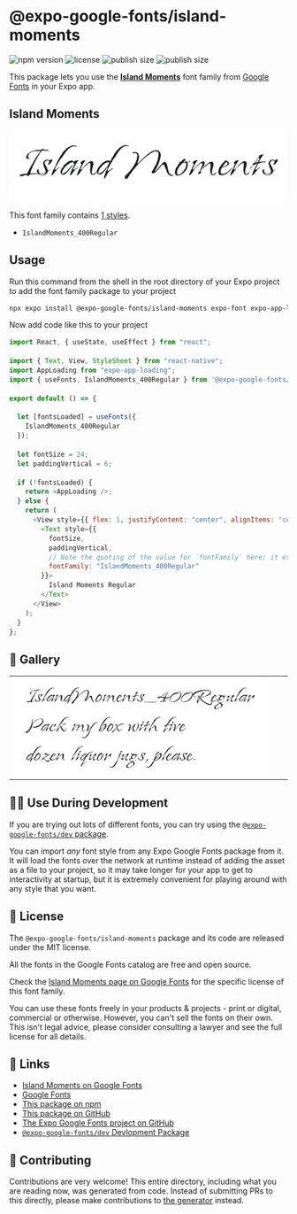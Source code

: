 # @expo-google-fonts/island-moments

![npm version](https://flat.badgen.net/npm/v/@expo-google-fonts/island-moments)
![license](https://flat.badgen.net/github/license/expo/google-fonts)
![publish size](https://flat.badgen.net/packagephobia/install/@expo-google-fonts/island-moments)
![publish size](https://flat.badgen.net/packagephobia/publish/@expo-google-fonts/island-moments)

This package lets you use the [**Island Moments**](https://fonts.google.com/specimen/Island+Moments) font family from [Google Fonts](https://fonts.google.com/) in your Expo app.

## Island Moments

![Island Moments](./font-family.png)

This font family contains [1 styles](#-gallery).

- `IslandMoments_400Regular`

## Usage

Run this command from the shell in the root directory of your Expo project to add the font family package to your project

```sh
npx expo install @expo-google-fonts/island-moments expo-font expo-app-loading
```

Now add code like this to your project

```js
import React, { useState, useEffect } from "react";

import { Text, View, StyleSheet } from "react-native";
import AppLoading from "expo-app-loading";
import { useFonts, IslandMoments_400Regular } from '@expo-google-fonts/island-moments';

export default () => {

  let [fontsLoaded] = useFonts({
    IslandMoments_400Regular
  });

  let fontSize = 24;
  let paddingVertical = 6;

  if (!fontsLoaded) {
    return <AppLoading />;
  } else {
    return (
      <View style={{ flex: 1, justifyContent: "center", alignItems: "center" }}>
        <Text style={{
          fontSize,
          paddingVertical,
          // Note the quoting of the value for `fontFamily` here; it expects a string!
          fontFamily: "IslandMoments_400Regular"
        }}>
          Island Moments Regular
        </Text>
      </View>
    );
  }
};
```

## 🔡 Gallery


||||
|-|-|-|
|![IslandMoments_400Regular](./IslandMoments_400Regular.ttf.png)||||


## 👩‍💻 Use During Development

If you are trying out lots of different fonts, you can try using the [`@expo-google-fonts/dev` package](https://github.com/expo/google-fonts/tree/master/font-packages/dev#readme).

You can import _any_ font style from any Expo Google Fonts package from it. It will load the fonts over the network at runtime instead of adding the asset as a file to your project, so it may take longer for your app to get to interactivity at startup, but it is extremely convenient for playing around with any style that you want.


## 📖 License

The `@expo-google-fonts/island-moments` package and its code are released under the MIT license.

All the fonts in the Google Fonts catalog are free and open source.

Check the [Island Moments page on Google Fonts](https://fonts.google.com/specimen/Island+Moments) for the specific license of this font family.

You can use these fonts freely in your products & projects - print or digital, commercial or otherwise. However, you can't sell the fonts on their own. This isn't legal advice, please consider consulting a lawyer and see the full license for all details.

## 🔗 Links

- [Island Moments on Google Fonts](https://fonts.google.com/specimen/Island+Moments)
- [Google Fonts](https://fonts.google.com/)
- [This package on npm](https://www.npmjs.com/package/@expo-google-fonts/island-moments)
- [This package on GitHub](https://github.com/expo/google-fonts/tree/master/font-packages/island-moments)
- [The Expo Google Fonts project on GitHub](https://github.com/expo/google-fonts)
- [`@expo-google-fonts/dev` Devlopment Package](https://github.com/expo/google-fonts/tree/master/font-packages/dev)

## 🤝 Contributing

Contributions are very welcome! This entire directory, including what you are reading now, was generated from code. Instead of submitting PRs to this directly, please make contributions to [the generator](https://github.com/expo/google-fonts/tree/master/packages/generator) instead.

